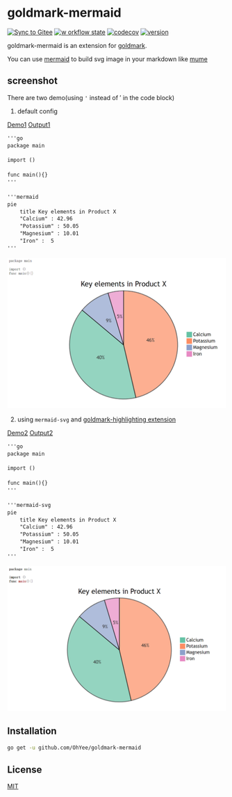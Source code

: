 # goldmark-mermaid

[![Sync to Gitee](https://github.com/OhYee/goldmark-mermaid/workflows/Sync%20to%20Gitee/badge.svg)](https://gitee.com/OhYee/goldmark-mermaid) [![w
orkflow state](https://github.com/OhYee/goldmark-mermaid/workflows/test/badge.svg)](https://github.com/OhYee/goldmark-mermaid/actions) [![codecov](https://codecov.io/gh/OhYee/goldmark-mermaid/branch/master/graph/badge.svg)](https://codecov.io/gh/OhYee/goldmark-mermaid) [![version](https://img.shields.io/github/v/tag/OhYee/goldmark-mermaid)](https://github.com/OhYee/goldmark-mermaid/tags)

goldmark-mermaid is an extension for [goldmark](https://github.com/yuin/goldmark).  

You can use [mermaid](https://github.com/mermaid-js/mermaid) to build svg image in your markdown like [mume](https://github.com/shd101wyy/mume)

## screenshot

There are two demo(using `'` instead of &#8242; in the code block)

1. default config

[Demo1](demo/demo1/main.go)
[Output1](demo/demo1/output.html)

```markdown
'''go
package main

import ()

func main(){}
'''

'''mermaid
pie
    title Key elements in Product X
    "Calcium" : 42.96
    "Potassium" : 50.05
    "Magnesium" : 10.01
    "Iron" :  5
'''
```

![](img/default.png)

2. using `mermaid-svg` and [goldmark-highlighting extension](https://github.com/yuin/goldmark-highlighting)

[Demo2](demo/demo1/main.go)
[Output2](demo/demo1/output.html)

```markdown
'''go
package main

import ()

func main(){}
'''

'''mermaid-svg
pie
    title Key elements in Product X
    "Calcium" : 42.96
    "Potassium" : 50.05
    "Magnesium" : 10.01
    "Iron" :  5
'''
```

![](img/highlighting.png)

## Installation

```bash
go get -u github.com/OhYee/goldmark-mermaid
```

## License

[MIT](LICENSE)

